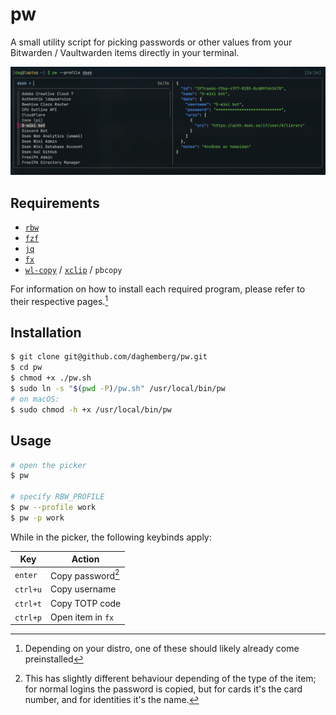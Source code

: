 # pw

A small utility script for picking passwords or other values from your Bitwarden / Vaultwarden items directly in your terminal.

![`pw` showcase with profile specification](showcase.png)

## Requirements

- [`rbw`](https://github.com/doy/rbw)
- [`fzf`](https://github.com/junegunn/fzf)
- [`jq`](https://jqlang.org/)
- [`fx`](https://fx.wtf/)
- [`wl-copy`](https://github.com/bugaevc/wl-clipboard) / [`xclip`](https://github.com/astrand/xclip) / `pbcopy`

For information on how to install each required program, please refer to their respective pages.[^1]

[^1]: Depending on your distro, one of these should likely already come preinstalled

## Installation

```sh
$ git clone git@github.com/daghemberg/pw.git
$ cd pw
$ chmod +x ./pw.sh
$ sudo ln -s "$(pwd -P)/pw.sh" /usr/local/bin/pw
# on macOS:
$ sudo chmod -h +x /usr/local/bin/pw
```

## Usage

```sh
# open the picker
$ pw

# specify RBW_PROFILE
$ pw --profile work
$ pw -p work
```

While in the picker, the following keybinds apply:

| Key | Action |
| -------------- | --------------- |
| `enter` | Copy password[^2] |
| `ctrl+u` | Copy username |
| `ctrl+t` | Copy TOTP code |
| `ctrl+p` | Open item in `fx` |

[^2]: This has slightly different behaviour depending of the type of the item; for normal logins the password is copied, but for cards it's the card number, and for identities it's the name.

